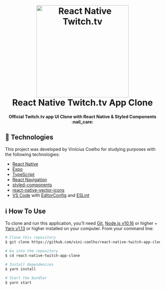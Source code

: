<h1 align="center">
    <img alt="React Native Twitch.tv" width="300px" src="https://res.cloudinary.com/dhcpizhbr/image/upload/v1606341394/readme-assets/TwitchExtrudedWordmarkPurple_y3mimi.svg" />
    <br>
    React Native Twitch.tv App Clone
</h1>

<h4 align="center">
  Official Twitch.tv app UI Clone with React Native & Styled Components :nail_care:
</h4>

## :rocket: Technologies

This project was developed by Vinícius Coelho for studying purposes with the following technologies:

-  [React Native](https://reactnative.dev/)
-  [Expo](https://expo.io/)
-  [TypeScript](https://www.typescriptlang.org/)
-  [React Navigation](https://reactnavigation.org/)
-  [styled-components](https://www.styled-components.com/)
-  [react-native-vector-icons](https://github.com/oblador/react-native-vector-icons)
-  [VS Code][vc] with [EditorConfig][vceditconfig] and [ESLint][vceslint]

## :information_source: How To Use

To clone and run this application, you'll need [Git](https://git-scm.com), [Node.js v10.16][nodejs] or higher + [Yarn v1.13][yarn] or higher installed on your computer. From your command line:

```bash
# Clone this repository
$ git clone https://github.com/vini-coelho/react-native-twitch-app-clone

# Go into the repository
$ cd react-native-twitch-app-clone

# Install dependencies
$ yarn install

# Start the bundler
$ yarn start
```
[nodejs]: https://nodejs.org/
[yarn]: https://yarnpkg.com/
[vc]: https://code.visualstudio.com/
[vceditconfig]: https://marketplace.visualstudio.com/items?itemName=EditorConfig.EditorConfig
[vceslint]: https://marketplace.visualstudio.com/items?itemName=dbaeumer.vscode-eslint
